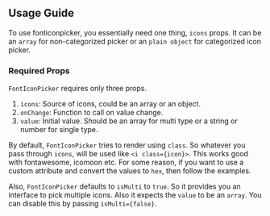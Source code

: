## Usage Guide

To use fonticonpicker, you essentially need one thing, `icons` props. It can
be an `array` for non-categorized picker or an `plain object` for categorized
icon picker.

### Required Props

`FontIconPicker` requires only three props.

1. `icons`: Source of icons, could be an array or an object.
2. `onChange`: Function to call on value change.
3. `value`: Initial value. Should be an array for multi type or a string or number for single type.

By default, `FontIconPicker` tries to render using `class`. So whatever you pass
through `icons`, will be used like `<i class={icon}>`. This works good with
fontawesome, icomoon etc. For some reason, if you want to use a custom attribute
and convert the values to `hex`, then follow the examples.

Also, `FontIconPicker` defaults to `isMulti` to `true`. So it provides you an
interface to pick multiple icons. Also it expects the `value` to be an `array`.
You can disable this by passing `isMulti={false}`.
